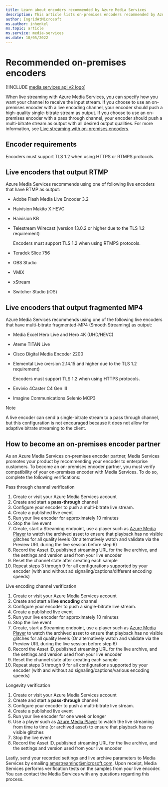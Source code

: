 ```yaml
---
title: Learn about encoders recommended by Azure Media Services
description: This article lists on-premises encoders recommended by Azure Media Services.
author: IngridAtMicrosoft
ms.author: inhenkel
ms.topic: article
ms.service: media-services
ms.date: 10/05/2022
---
```


# Recommended on-premises encoders

[!INCLUDE [media services api v2 logo](./includes/v2-hr.md)]

When live streaming with Azure Media Services, you can specify how you want your channel to receive the input stream. If you choose to use an on-premises encoder with a live encoding channel, your encoder should push a high-quality single-bitrate stream as output. If you choose to use an on-premises encoder with a pass through channel, your encoder should push a multi-bitrate stream as output with all desired output qualities. For more information, see [Live streaming with on-premises encoders](media-services-live-streaming-with-onprem-encoders.md).

## Encoder requirements

Encoders must support TLS 1.2 when using HTTPS or RTMPS protocols.

## Live encoders that output RTMP

Azure Media Services recommends using one of following live encoders that have RTMP as output:

- Adobe Flash Media Live Encoder 3.2
- Haivision Makito X HEVC
- Haivision KB
- Telestream Wirecast (version 13.0.2 or higher due to the TLS 1.2 requirement)

  Encoders must support TLS 1.2 when using RTMPS protocols.
- Teradek Slice 756
- OBS Studio
- VMIX
- xStream
- Switcher Studio (iOS)

## Live encoders that output fragmented MP4

Azure Media Services recommends using one of the following live encoders that have multi-bitrate fragmented-MP4 (Smooth Streaming) as output:

- Media Excel Hero Live and Hero 4K (UHD/HEVC)
- Ateme TITAN Live
- Cisco Digital Media Encoder 2200
- Elemental Live (version 2.14.15 and higher due to the TLS 1.2 requirement)

  Encoders must support TLS 1.2 when using HTTPS protocols.
- Envivio 4Caster C4 Gen III
- Imagine Communications Selenio MCP3

> [!NOTE]
> A live encoder can send a single-bitrate stream to a pass through channel, but this configuration is not encouraged because it does not allow for adaptive bitrate streaming to the client.

## How to become an on-premises encoder partner

As an Azure Media Services on-premises encoder partner, Media Services promotes your product by recommending your encoder to enterprise customers. To become an on-premises encoder partner, you must verify compatibility of your on-premises encoder with Media Services. To do so, complete the following verifications:

Pass through channel verification
1. Create or visit your Azure Media Services account
2. Create and start a **pass-through** channel
3. Configure your encoder to push a multi-bitrate live stream.
4. Create a published live event
5. Run your live encoder for approximately 10 minutes
6. Stop the live event
7. Create, start a Streaming endpoint, use a player such as [Azure Media Player](https://aka.ms/azuremediaplayer) to watch the archived asset to ensure that playback has no visible glitches for all quality levels (Or alternatively watch and validate via the Preview URL during the live session before step 6)
8. Record the Asset ID, published streaming URL for the live archive, and the settings and version used from your live encoder
9. Reset the channel state after creating each sample
10. Repeat steps 3 through 9 for all configurations supported by your encoder (with and without ad signaling/captions/different encoding speeds)

Live encoding channel verification
1. Create or visit your Azure Media Services account
2. Create and start a **live encoding** channel
3. Configure your encoder to push a single-bitrate live stream.
4. Create a published live event
5. Run your live encoder for approximately 10 minutes
6. Stop the live event
7. Create, start a Streaming endpoint, use a player such as [Azure Media Player](https://aka.ms/azuremediaplayer) to watch the archived asset to ensure that playback has no visible glitches for all quality levels (Or alternatively watch and validate via the Preview URL during the live session before step 6)
8. Record the Asset ID, published streaming URL for the live archive, and the settings and version used from your live encoder
9. Reset the channel state after creating each sample
10. Repeat steps 3 through 9 for all configurations supported by your encoder (with and without ad signaling/captions/various encoding speeds)

Longevity verification
1. Create or visit your Azure Media Services account
2. Create and start a **pass-through** channel
3. Configure your encoder to push a multi-bitrate live stream.
4. Create a published live event
5. Run your live encoder for one week or longer
6. Use a player such as [Azure Media Player](https://aka.ms/azuremediaplayer) to watch the live streaming from time to time (or archived asset) to ensure that playback has no visible glitches
7. Stop the live event
8. Record the Asset ID, published streaming URL for the live archive, and the settings and version used from your live encoder

Lastly, send your recorded settings and live archive parameters to Media Services by emailing amsstreaming@microsoft.com. Upon receipt, Media Services performs verification tests on the samples from your live encoder. You can contact the Media Services with any questions regarding this process.
